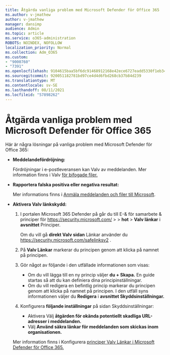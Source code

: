 ```yaml
---
title: Åtgärda vanliga problem med Microsoft Defender för Office 365
ms.author: v-jmathew
author: v-jmathew
manager: dansimp
audience: Admin
ms.topic: article
ms.service: o365-administration
ROBOTS: NOINDEX, NOFOLLOW
localization_priority: Normal
ms.collection: Adm_O365
ms.custom:
- "9000760"
- "7391"
ms.openlocfilehash: 9104615baa5bf6dc91468912168e42ece6727eadd5330f1eb34e2a9170568b26
ms.sourcegitcommit: 920051182781bd97ce4d4d6fbd268cb37b84d239
ms.translationtype: MT
ms.contentlocale: sv-SE
ms.lasthandoff: 08/11/2021
ms.locfileid: "57898262"
---
```

# <a name="fix-common-problems-with-microsoft-defender-for-office-365"></a>Åtgärda vanliga problem med Microsoft Defender för Office 365

Här är några lösningar på vanliga problem med Microsoft Defender för Office 365:

- **Meddelandefördröjning:**

  Fördröjningar i e-postleveransen kan Valv av meddelanden. Mer information finns i Valv [för bifogade filer.](https://docs.microsoft.com/microsoft-365/security/office-365-security/safe-attachments#safe-attachments-policy-settings)

- **Rapportera falska positiva eller negativa resultat:**

  Mer informations finns i [Anmäla meddelanden och filer till Microsoft](https://docs.microsoft.com/microsoft-365/security/office-365-security/report-junk-email-messages-to-microsoft).

- **Aktivera Valv länkskydd:**

  1. I portalen Microsoft 365 Defender på går du till E-& för samarbete & principer för <https://security.microsoft.com/>  \>  \> **hot** \> **Valv länkar** i **avsnittet** Principer.

     Om du vill gå **direkt Valv sidan** Länkar använder du <https://security.microsoft.com/safelinksv2> .

  2. På **Valv Länkar** markerar du principen genom att klicka på namnet på principen.
  3. Gör något av följande i den utfällade informationen som visas:
     - Om du vill lägga till en ny princip väljer **du + Skapa.** En guide startas så att du kan definiera dina principinställningar.
     - Om du vill redigera en befintlig princip markerar du principen genom att klicka på namnet på principen. I den utfäll syns informationen väljer du **Redigera** i **avsnittet Skyddsinställningar.**
  4. Konfigurera **följande inställningar** på sidan Skyddsinställningar:
     - Aktivera Välj **åtgärden för okända potentiellt skadliga URL-adresser i meddelanden.**
     - Välj **Använd säkra länkar för meddelanden som skickas inom organisationen.**

  Mer information finns i Konfigurera [principer Valv Länkar i Microsoft Defender för Office 365.](https://docs.microsoft.com/microsoft-365/security/office-365-security/set-up-safe-links-policies)

